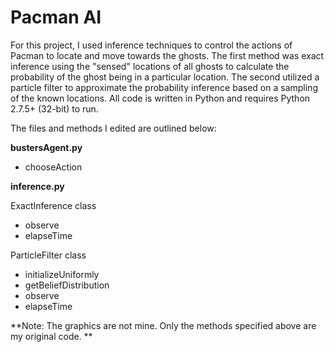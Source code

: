 # Pacman AI
For this project, I used inference techniques to control the actions of Pacman to locate and move towards the ghosts. The first method was exact inference using the "sensed" locations of all ghosts to calculate the probability of the ghost being in a particular location. The second utilized a particle filter to approximate the probability inference based on a sampling of the known locations. All code is written in Python and requires Python 2.7.5+ (32-bit) to run.

The files and methods I edited are outlined below:

**bustersAgent.py**

* chooseAction

**inference.py**

ExactInference class

* observe
* elapseTime

ParticleFilter class

* initializeUniformly
* getBeliefDistribution
* observe
* elapseTime


**Note: The graphics are not mine. Only the methods specified above are my original code. **
